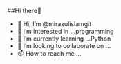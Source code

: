 ##Hi there👋

- 👋 Hi, I’m @mirazulislamgit
- 👀 I’m interested in ...programming
- 🌱 I’m currently learning ...Python
- 💞️ I’m looking to collaborate on ...
- 📫 How to reach me ...

<!---
mirazulislamgit/mirazulislamgit is a ✨ special ✨ repository because its `README.md` (this file) appears on your GitHub profile.
You can click the Preview link to take a look at your changes.
--->

